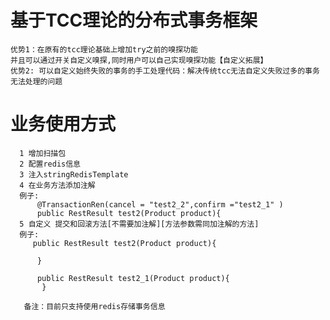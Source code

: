 # 基于TCC理论的分布式事务框架
    优势1：在原有的tcc理论基础上增加try之前的嗅探功能
    并且可以通过开关自定义嗅探,同时用户可以自己实现嗅探功能【自定义拓展】
    优势2: 可以自定义始终失败的事务的手工处理代码：解决传统tcc无法自定义失败过多的事务无法处理的问题
    
    
    
# 业务使用方式
      1 增加扫描包 
      2 配置redis信息
      3 注入stringRedisTemplate
      4 在业务方法添加注解
      例子:
          @TransactionRen(cancel = "test2_2",confirm ="test2_1" )
          public RestResult test2(Product product){
      5 自定义 提交和回滚方法[不需要加注解][方法参数需同加注解的方法]
      例子:
         public RestResult test2(Product product){
            
          }
      
          public RestResult test2_1(Product product){
           }
           
       备注：目前只支持使用redis存储事务信息 